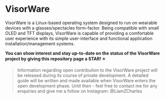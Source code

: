 # VisorWare
VisorWare is a Linux-based operating system designed to run on wearable devices with a glasses/spectacles form-factor. Being compatible with small OLED and TFT displays, VisorWare is capable of providing a comfortable user experience with its simple user-interface and functional application installation/management systems.

**You can show interest and stay up-to-date on the status of the VisorWare project by giving this repository page a STAR! :star:**
> Information regarding open contribution to the VisorWare project will be released during its course of private development. A detailed guide will be written and made available when VisorWare enters the open development phase. Until then - feel free to contact me for any enquiries and give me a follow on Instagram: @LiamZCharles
